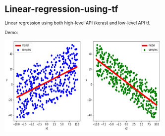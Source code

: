 # Linear-regression-using-tf
Linear regression using both high-level API (keras) and low-level API tf.

Demo:

<img src="linear_regression.png" width="800px" height="300px" />
